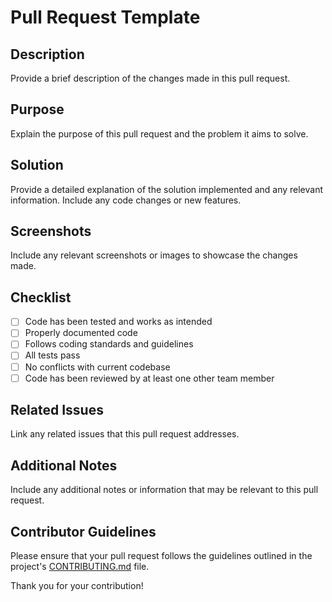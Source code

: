 # Pull Request Template

## Description
Provide a brief description of the changes made in this pull request.

## Purpose
Explain the purpose of this pull request and the problem it aims to solve.

## Solution
Provide a detailed explanation of the solution implemented and any relevant information. Include any code changes or new features.

## Screenshots
Include any relevant screenshots or images to showcase the changes made.

## Checklist
- [ ] Code has been tested and works as intended
- [ ] Properly documented code
- [ ] Follows coding standards and guidelines
- [ ] All tests pass
- [ ] No conflicts with current codebase
- [ ] Code has been reviewed by at least one other team member

## Related Issues
Link any related issues that this pull request addresses.

## Additional Notes
Include any additional notes or information that may be relevant to this pull request.

## Contributor Guidelines
Please ensure that your pull request follows the guidelines outlined in the project's [CONTRIBUTING.md](https://github.com/<username>/<repository>/blob/master/CONTRIBUTING.md) file.

Thank you for your contribution!
